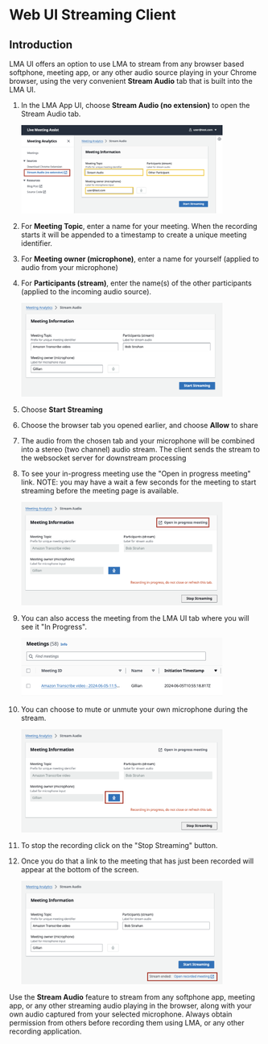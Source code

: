 # Web UI Streaming Client

## Introduction
LMA UI offers an option to use LMA to stream from any browser based softphone, meeting app, or any other audio source playing in your Chrome browser, using the very convenient **Stream Audio** tab that is built into the LMA UI.


1. In the LMA App UI, choose **Stream Audio (no extension)** to open the Stream Audio tab.

   <img src="../images/readme-stream-sidebar-link.png" alt="Stream Audio Navigation" width="400"/>

1. For **Meeting Topic**, enter a name for your meeting. When the recording starts it will be appended to a timestamp to create a unique meeting identifier.
1. For **Meeting owner (microphone)**, enter a name for yourself (applied to audio from your microphone)
1. For **Participants (stream)**, enter the name(s) of the other participants (applied to the incoming audio source).

   <img src="../images/readme-stream-audio.png" alt="Stream Audio Tab" width="400"/>

1. Choose **Start Streaming**
1. Choose the browser tab you opened earlier, and choose **Allow** to share
1. The audio from the chosen tab and  your microphone will be combined into a stereo (two channel) audio stream. The client sends the stream to the websocket server for downstream processing
1. To see your in-progress meeting use the "Open in progress meeting" link.
   NOTE: you may have a wait a few seconds for the meeting to start streaming before the meeting page is available.

    <img src="../images/readme-stream-audio-open-meeting.png" alt="Stream audio open meeting link" width="400"/>

1. You can also access the meeting from the LMA UI tab where you will see it "In Progress".

    <img src="../images/readme-stream-meeting-in-list.png" alt="Meeting List" width="400"/>

1. You can choose to mute or unmute your own microphone during the stream.

    <img src="../images/readme-stream-audio-mute-mic.png" alt="Stream audio microphone mute button" width="400"/>

1. To stop the recording click on the "Stop Streaming" button.

1. Once you do that a link to the meeting that has just been recorded will appear at the bottom of the screen.

    <img src="../images/readme-stream-audio-open-recorded.png" alt="Stream audio open recorded meeting link" width="400"/>

Use the **Stream Audio** feature to stream from any softphone app, meeting app, or any other streaming audio playing in the browser, along with your own audio captured from your selected microphone. Always obtain permission from others before recording them using LMA, or any other recording application.


